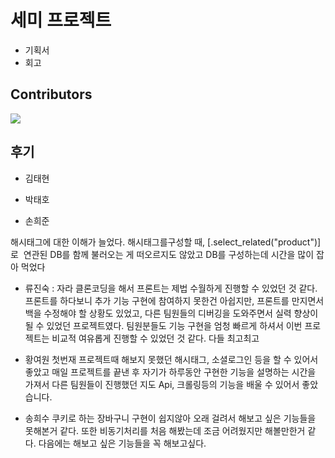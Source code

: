 # 세미 프로젝트

- 기획서
- 회고



## Contributors

<a href="https://github.com/sunbongE/PARA/graphs/contributors">
  <img src="https://contrib.rocks/image?repo=sunbongE/PARA" />
</a>





## 후기

- 김태현



- 박태호



- 손희준

해시태그에 대한 이해가 늘었다. 해시태그를구성할 때, [.select_related("product")]로 
연관된 DB를 함께 불러오는 게 떠오르지도 않았고 DB를 구성하는데 시간을 많이 잡아 먹었다 


- 류진숙
  : 자라 클론코딩을 해서 프론트는 제법 수월하게 진행할 수 있었던 것 같다. 프론트를 하다보니 추가 기능 구현에 참여하지 못한건 아쉽지만, 프론트를 만지면서 백을 수정해야 할 상황도 있었고, 다른 팀원들의 디버깅을 도와주면서 실력 향상이 될 수 있었던 프로젝트였다. 팀원분들도 기능 구현을 엄청 빠르게 하셔서 이번 프로젝트는 비교적 여유롭게 진행할 수 있었던 것 같다. 다들 최고최고



- 황여원
  첫번재 프로젝트때 해보지 못했던 해시태그, 소셜로그인 등을 할 수 있어서 좋았고 매일 프로젝트를 끝낸 후 자기가 하루동안 구현한 기능을 설명하는 시간을 가져서 다른 팀원들이 진행했던 지도 Api, 크롤링등의 기능을 배울 수 있어서 좋았습니다.


- 송희수
  쿠키로 하는 장바구니 구현이 쉽지않아 오래 걸려서 해보고 싶은 기능들을 못해본거 같다. 또한 비동기처리를 처음 해봤는데 조금 어려웠지만 해볼만한거 같다. 다음에는 해보고 싶은 기능들을 꼭 해보고싶다.